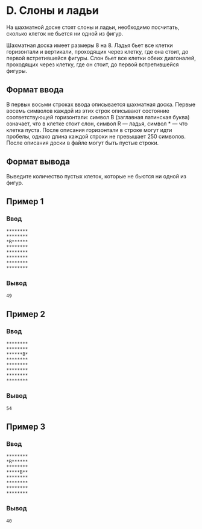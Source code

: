 # D. Слоны и ладьи

На шахматной доске стоят слоны и ладьи, необходимо посчитать, сколько клеток не бьется ни одной из фигур.

Шахматная доска имеет размеры 8 на 8. Ладья бьет все клетки горизонтали и вертикали, проходящих через клетку, где она
стоит, до первой встретившейся фигуры. Слон бьет все клетки обеих диагоналей, проходящих через клетку, где он стоит, до
первой встретившейся фигуры.

## Формат ввода

В первых восьми строках ввода описывается шахматная доска. Первые восемь символов каждой из этих строк описывают
состояние соответствующей горизонтали: символ B (заглавная латинская буква) означает, что в клетке стоит слон, символ
R — ладья, символ * — что клетка пуста. После описания горизонтали в строке могут идти пробелы, однако длина каждой
строки не превышает 250 символов. После описания доски в файле могут быть пустые строки.

## Формат вывода

Выведите количество пустых клеток, которые не бьются ни одной из фигур.

## Пример 1

### Ввод

    ********
    ********
    *R******
    ********
    ********
    ********
    ********
    ********

### Вывод

    49

## Пример 2

### Ввод

    ********
    ********
    ******B*
    ********
    ********
    ********
    ********
    ********

### Вывод

    54

## Пример 3

### Ввод

    ********
    *R******
    ********
    *****B**
    ********
    ********
    ********
    ********

### Вывод

    40



